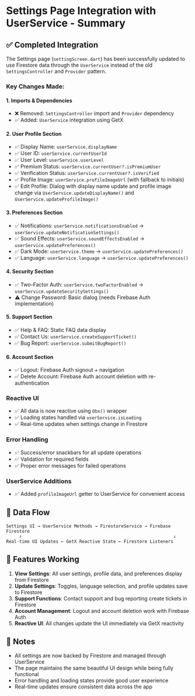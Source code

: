 # Settings Page Integration with UserService - Summary

## ✅ Completed Integration

The Settings page (`settingScreen.dart`) has been successfully updated to use Firestore data through the `UserService` instead of the old `SettingsController` and `Provider` pattern.

### Key Changes Made:

#### 1. **Imports & Dependencies**
- ❌ Removed: `SettingsController` import and `Provider` dependency
- ✅ Added: `UserService` integration using GetX

#### 2. **User Profile Section**
- ✅ Display Name: `userService.displayName`
- ✅ User ID: `userService.currentUserId` 
- ✅ User Level: `userService.userLevel`
- ✅ Premium Status: `userService.currentUser?.isPremiumUser`
- ✅ Verification Status: `userService.currentUser?.isVerified`
- ✅ Profile Image: `userService.profileImageUrl` (with fallback to initials)
- ✅ Edit Profile: Dialog with display name update and profile image change via `UserService.updateDisplayName()` and `UserService.updateProfileImage()`

#### 3. **Preferences Section**
- ✅ Notifications: `userService.notificationsEnabled` → `userService.updateNotificationSettings()`
- ✅ Sound Effects: `userService.soundEffectsEnabled` → `userService.updatePreferences()`
- ✅ Dark Mode: `userService.theme` → `userService.updatePreferences()`
- ✅ Language: `userService.language` → `userService.updatePreferences()`

#### 4. **Security Section**
- ✅ Two-Factor Auth: `userService.twoFactorEnabled` → `userService.updateSecuritySettings()`
- ⚠️ Change Password: Basic dialog (needs Firebase Auth implementation)

#### 5. **Support Section**
- ✅ Help & FAQ: Static FAQ data display
- ✅ Contact Us: `userService.createSupportTicket()`
- ✅ Bug Report: `userService.submitBugReport()`

#### 6. **Account Section**
- ✅ Logout: Firebase Auth signout + navigation
- ✅ Delete Account: Firebase Auth account deletion with re-authentication

### Reactive UI
- ✅ All data is now reactive using `Obx()` wrapper
- ✅ Loading states handled via `userService.isLoading`
- ✅ Real-time updates when settings change in Firestore

### Error Handling
- ✅ Success/error snackbars for all update operations
- ✅ Validation for required fields
- ✅ Proper error messages for failed operations

### UserService Additions
- ✅ Added `profileImageUrl` getter to UserService for convenient access

## 🔄 Data Flow

```
Settings UI → UserService Methods → FirestoreService → Firebase Firestore
     ↑                                                          ↓
Real-time UI Updates ← GetX Reactive State ← Firestore Listeners
```

## 🎯 Features Working
1. **View Settings**: All user settings, profile data, and preferences display from Firestore
2. **Update Settings**: Toggles, language selection, and profile updates save to Firestore
3. **Support Functions**: Contact support and bug reporting create tickets in Firestore
4. **Account Management**: Logout and account deletion work with Firebase Auth
5. **Reactive UI**: All changes update the UI immediately via GetX reactivity

## 📝 Notes
- All settings are now backed by Firestore and managed through UserService
- The page maintains the same beautiful UI design while being fully functional
- Error handling and loading states provide good user experience
- Real-time updates ensure consistent data across the app
